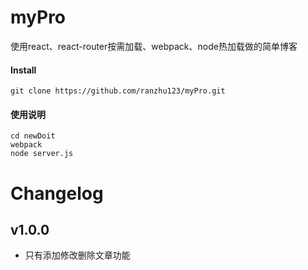 # myPro
使用react、react-router按需加载、webpack、node热加载做的简单博客

#### Install

```
git clone https://github.com/ranzhu123/myPro.git
```

#### 使用说明

```
cd newDoit
webpack
node server.js
```




# Changelog

## v1.0.0

- 只有添加修改删除文章功能

